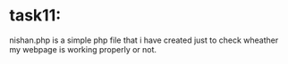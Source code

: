 # task11:
 nishan.php is a simple php  file that i have created just to check wheather my webpage is working properly or not.
